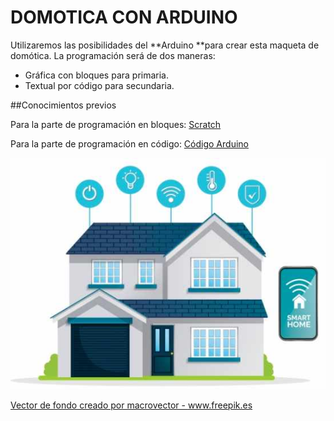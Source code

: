 # DOMOTICA CON ARDUINO

Utilizaremos las posibilidades del **Arduino **para crear esta maqueta de domótica. La programación será de dos maneras:
* Gráfica con bloques para primaria.
* Textual por código para secundaria.

##Conocimientos previos

Para la parte de programación en bloques: [Scratch](https://catedu.gitbooks.io/ensena-pensamiento-computacional-con-scratch/content/)

Para la parte de programación en código: [Código Arduino](https://catedu.gitbooks.io/programa-arduino-mediante-codigo/content/)

![](/assets/smarthome.jpg)

<a href="https://www.freepik.es/fotos-vectores-gratis/fondo">Vector de fondo creado por macrovector - www.freepik.es</a>


